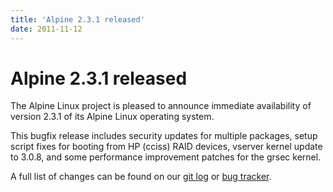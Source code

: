 ```yaml
---
title: 'Alpine 2.3.1 released'
date: 2011-11-12
---
```


# Alpine 2.3.1 released
The Alpine Linux project is pleased to announce immediate availability of version 2.3.1 of its Alpine Linux operating system.

This bugfix release includes security updates for multiple packages, setup script fixes for booting from HP (cciss) RAID devices, vserver kernel update to 3.0.8, and some performance improvement patches for the grsec kernel.

A full list of changes can be found on our <a href="http://git.alpinelinux.org/cgit/aports/log/?h=v2.3.1">git log</a> or <a href="http://bugs.alpinelinux.org/projects/alpine/versions/37">bug tracker</a>.